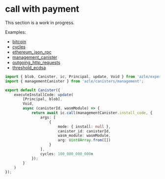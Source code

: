 # call with payment

This section is a work in progress.

Examples:

-   [bitcoin](https://github.com/demergent-labs/azle/tree/main/examples/bitcoin)
-   [cycles](https://github.com/demergent-labs/azle/tree/main/examples/cycles)
-   [ethereum_json_rpc](https://github.com/demergent-labs/azle/tree/main/examples/ethereum_json_rpc)
-   [management_canister](https://github.com/demergent-labs/azle/tree/main/examples/management_canister)
-   [outgoing_http_requests](https://github.com/demergent-labs/azle/tree/main/examples/outgoing_http_requests)
-   [threshold_ecdsa](https://github.com/demergent-labs/azle/tree/main/examples/motoko_examples/threshold_ecdsa)

```typescript
import { blob, Canister, ic, Principal, update, Void } from 'azle/experimental';
import { managementCanister } from 'azle/canisters/management';

export default Canister({
    executeInstallCode: update(
        [Principal, blob],
        Void,
        async (canisterId, wasmModule) => {
            return await ic.call(managementCanister.install_code, {
                args: [
                    {
                        mode: { install: null },
                        canister_id: canisterId,
                        wasm_module: wasmModule,
                        arg: Uint8Array.from([])
                    }
                ],
                cycles: 100_000_000_000n
            });
        }
    )
});
```
